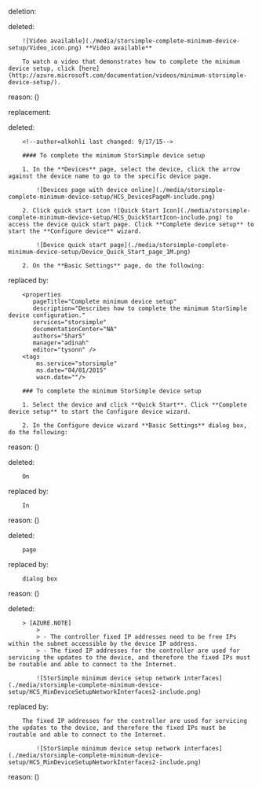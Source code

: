 deletion:

deleted:

		![Video available](./media/storsimple-complete-minimum-device-setup/Video_icon.png) **Video available**
		
		To watch a video that demonstrates how to complete the minimum device setup, click [here](http://azure.microsoft.com/documentation/videos/minimum-storsimple-device-setup/).

reason: ()

replacement:

deleted:

		<!--author=alkohli last changed: 9/17/15-->
		
		#### To complete the minimum StorSimple device setup
		
		1. In the **Devices** page, select the device, click the arrow against the device name to go to the specific device page. 
		
			![Devices page with device online](./media/storsimple-complete-minimum-device-setup/HCS_DevicesPageM-include.png) 
		
		2. Click quick start icon ![Quick Start Icon](./media/storsimple-complete-minimum-device-setup/HCS_QuickStartIcon-include.png) to access the device quick start page. Click **Complete device setup** to start the **Configure device** wizard.
		
			![Device quick start page](./media/storsimple-complete-minimum-device-setup/Device_Quick_Start_page_1M.png)
		
		2. On the **Basic Settings** page, do the following:

replaced by:

		<properties 
		   pageTitle="Complete minimum device setup"
		   description="Describes how to complete the minimum StorSimple device configuration."
		   services="storsimple"
		   documentationCenter="NA"
		   authors="SharS"
		   manager="adinah"
		   editor="tysonn" />
		<tags
			ms.service="storsimple"
			ms.date="04/01/2015"
			wacn.date=""/>
		
		### To complete the minimum StorSimple device setup
		
		1. Select the device and click **Quick Start**. Click **Complete device setup** to start the Configure device wizard.
		
		2. In the Configure device wizard **Basic Settings** dialog box, do the following:

reason: ()

deleted:

		On

replaced by:

		In

reason: ()

deleted:

		page

replaced by:

		dialog box

reason: ()

deleted:

		> [AZURE.NOTE] 
		 	> 
		 	> - The controller fixed IP addresses need to be free IPs within the subnet accessible by the device IP address.
		 	> - The fixed IP addresses for the controller are used for servicing the updates to the device, and therefore the fixed IPs must be routable and able to connect to the Internet.
		
		    ![StorSimple minimum device setup network interfaces](./media/storsimple-complete-minimum-device-setup/HCS_MinDeviceSetupNetworkInterfaces2-include.png)

replaced by:

		The fixed IP addresses for the controller are used for servicing the updates to the device, and therefore the fixed IPs must be routable and able to connect to the Internet.
		
		    ![StorSimple minimum device setup network interfaces](./media/storsimple-complete-minimum-device-setup/HCS_MinDeviceSetupNetworkInterfaces2-include.png)

reason: ()

